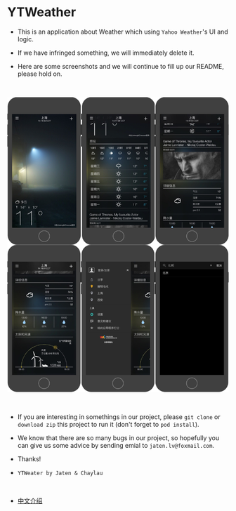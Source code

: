 # YTWeather

* This is an application about Weather which using `Yahoo Weather`'s UI and logic.

* If we have infringed something, we will immediately delete it.

* Here are some screenshots and we will continue to fill up our README, please hold on.

<br>

![](https://github.com/jatenlv/YTWeather/raw/master/Screenshots.jpeg)

<br>

* If you are interesting in somethings in our project, please `git clone` or `download zip` this project to run it (don't forget to `pod install`).

* We know that there are so many bugs in our project, so hopefully you can give us some advice by sending emial to `jaten.lv@foxmail.com`.

* Thanks!

* `YTWeater by Jaten & Chaylau`

<br>

* [中文介绍](https://juejin.im/post/5a30d8456fb9a0451a765fad)
